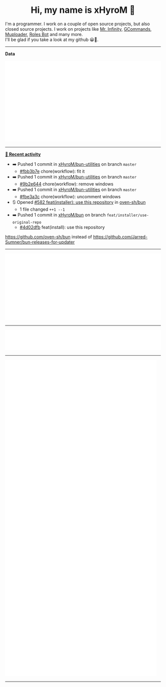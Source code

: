 <p align="center">
    <!-- <img src="https://avatars.githubusercontent.com/u/56601352" width="192" alt="hyro's pfp" /> -->
    <h1 align="center">Hi, my name is xHyroM 👋</h1>
</p>

I'm a programmer. I work on a couple of open source projects, but also closed source projects. I work on projects like [Mr. Infinity](https://discord.com/oauth2/authorize?client_id=720321585625694239&scope=bot%20applications.commands&permissions=8&redirect_uri=https://blobs.gq/imanager&prompt=consent&response_type=code), [GCommands](https://github.com/Garlic-Team/GCommands), [Muploader](https://github.com/xHyroM/Muploder), [Roles Bot](https://github.com/xHyroM/roles-bot) and many more.  
I'll be glad if you take a look at my github 😀👀.

___
**Data**

<img src="https://github.com/xHyroM/xHyroM/blob/master/.cache/base.svg">

___

**[📰 Recent activity](https://github.com/xHyroM)**
* ➡️ Pushed 1 commit in [xHyroM/bun-utilities](https://github.com/xHyroM/bun-utilities) on branch `master`
  * [#fbb3b7e](https://github.com/xHyroM/bun-utilities/commit/fbb3b7e) chore(workflow): fit it
* ➡️ Pushed 1 commit in [xHyroM/bun-utilities](https://github.com/xHyroM/bun-utilities) on branch `master`
  * [#9b2e644](https://github.com/xHyroM/bun-utilities/commit/9b2e644) chore(workflow): remove windows
* ➡️ Pushed 1 commit in [xHyroM/bun-utilities](https://github.com/xHyroM/bun-utilities) on branch `master`
  * [#fbe3a3c](https://github.com/xHyroM/bun-utilities/commit/fbe3a3c) chore(workflow): uncomment windows
* 🔃 Opened [#582 feat(installer): use this repository](https://github.com/oven-sh/bun/pull/582) in [oven-sh/bun](https://github.com/oven-sh/bun)
  * 1 file changed `++1 --1`
* ➡️ Pushed 1 commit in [xHyroM/bun](https://github.com/xHyroM/bun) on branch `feat/installer/use-original-repo`
  * [#4d02dfb](https://github.com/xHyroM/bun/commit/4d02dfb) feat(install): use this repository

https://github.com/oven-sh/bun instead of https://github.com/Jarred-Sumner/bun-releases-for-updater


___

<img src="https://github.com/xHyroM/xHyroM/blob/master/.cache/isocalendar.svg">

___

<img src="https://github.com/xHyroM/xHyroM/blob/master/.cache/languages.svg">

___

<img src="https://github.com/xHyroM/xHyroM/blob/master/.cache/achievements.svg">

___
